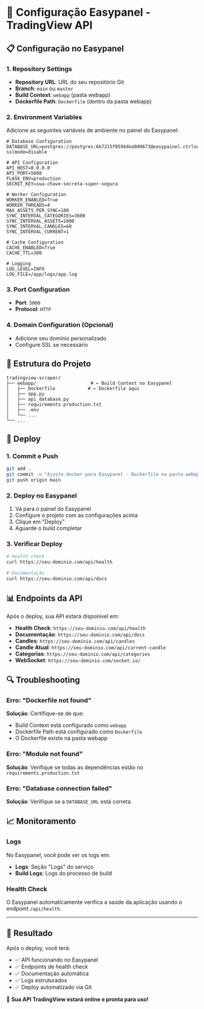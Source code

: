 # 🚀 Configuração Easypanel - TradingView API

## 📋 Configuração no Easypanel

### 1. Repository Settings
- **Repository URL**: URL do seu repositório Git
- **Branch**: `main` ou `master`
- **Build Context**: `webapp` (pasta webapp)
- **Dockerfile Path**: `Dockerfile` (dentro da pasta webapp)

### 2. Environment Variables
Adicione as seguintes variáveis de ambiente no painel do Easypanel:

```env
# Database Configuration
DATABASE_URL=postgres://postgres:6b7215f9594dea0d0673@easypainel.ctrlser.com:5435/corretora?sslmode=disable

# API Configuration
API_HOST=0.0.0.0
API_PORT=5000
FLASK_ENV=production
SECRET_KEY=sua-chave-secreta-super-segura

# Worker Configuration
WORKER_ENABLED=True
WORKER_THREADS=4
MAX_ASSETS_PER_SYNC=100
SYNC_INTERVAL_CATEGORIES=3600
SYNC_INTERVAL_ASSETS=1800
SYNC_INTERVAL_CANDLES=60
SYNC_INTERVAL_CURRENT=1

# Cache Configuration
CACHE_ENABLED=True
CACHE_TTL=300

# Logging
LOG_LEVEL=INFO
LOG_FILE=/app/logs/app.log
```

### 3. Port Configuration
- **Port**: `5000`
- **Protocol**: `HTTP`

### 4. Domain Configuration (Opcional)
- Adicione seu domínio personalizado
- Configure SSL se necessário

## 🐳 Estrutura do Projeto

```
tradingview-scraper/
├── webapp/                    # ← Build Context no Easypanel
│   ├── Dockerfile            # ← Dockerfile aqui
│   ├── app.py
│   ├── api_database.py
│   ├── requirements.production.txt
│   ├── .env
│   └── ...
└── ...
```

## 🚀 Deploy

### 1. Commit e Push
```bash
git add .
git commit -m "Ajuste docker para Easypanel - Dockerfile na pasta webapp"
git push origin main
```

### 2. Deploy no Easypanel
1. Vá para o painel do Easypanel
2. Configure o projeto com as configurações acima
3. Clique em "Deploy"
4. Aguarde o build completar

### 3. Verificar Deploy
```bash
# Health check
curl https://seu-dominio.com/api/health

# Documentação
curl https://seu-dominio.com/api/docs
```

## 📊 Endpoints da API

Após o deploy, sua API estará disponível em:

- **Health Check**: `https://seu-dominio.com/api/health`
- **Documentação**: `https://seu-dominio.com/api/docs`
- **Candles**: `https://seu-dominio.com/api/candles`
- **Candle Atual**: `https://seu-dominio.com/api/current-candle`
- **Categorias**: `https://seu-dominio.com/api/categories`
- **WebSocket**: `https://seu-dominio.com/socket.io/`

## 🔍 Troubleshooting

### Erro: "Dockerfile not found"
**Solução**: Certifique-se de que:
- Build Context está configurado como `webapp`
- Dockerfile Path está configurado como `Dockerfile`
- O Dockerfile existe na pasta webapp

### Erro: "Module not found"
**Solução**: Verifique se todas as dependências estão no `requirements.production.txt`

### Erro: "Database connection failed"
**Solução**: Verifique se a `DATABASE_URL` está correta

## 📈 Monitoramento

### Logs
No Easypanel, você pode ver os logs em:
- **Logs**: Seção "Logs" do serviço
- **Build Logs**: Logs do processo de build

### Health Check
O Easypanel automaticamente verifica a saúde da aplicação usando o endpoint `/api/health`.

---

## 🎉 Resultado

Após o deploy, você terá:
- ✅ API funcionando no Easypanel
- ✅ Endpoints de health check
- ✅ Documentação automática
- ✅ Logs estruturados
- ✅ Deploy automatizado via Git

🚀 **Sua API TradingView estará online e pronta para uso!**
